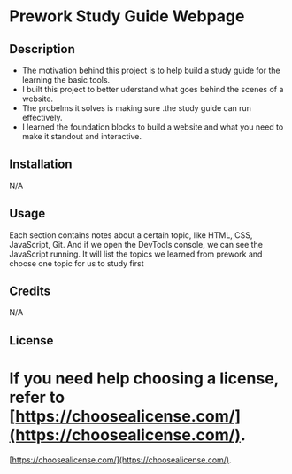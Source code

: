# Prework Study Guide Webpage

## Description

- The motivation behind this project is to help build a study guide for the learning the basic tools.
- I built this project to better uderstand what goes behind the scenes of a website.
- The probelms it solves is making sure .the study guide can run effectively.
- I learned the foundation blocks to build a website and what you need to make it standout and interactive.


## Installation

N/A


## Usage

Each section contains notes about a certain topic, like HTML, CSS, JavaScript, Git. And if we open the DevTools console, we can see the JavaScript running. It will list the topics we learned from prework and choose one topic for us to study first



## Credits

N/A

## License

 If you need help choosing a license, refer to [https://choosealicense.com/](https://choosealicense.com/).
=======
[https://choosealicense.com/](https://choosealicense.com/).

